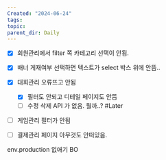```yaml
---
Created: "2024-06-24"
tags: 
topic: 
parent_dir: Daily
---
```

- [x] 회원관리에서 filter 쪽 카테고리 선택이 안됨.    
- [x] 배너 게재여부 선택하면 텍스트가 select 박스 위에 안뜸..  
- [x] 대회관리 오류뜨고 안됨  
	- [x] 필터도 안되고 디테일 페이지도 안뜸
	- [ ] 수정 삭제 API 가 없음. 뭘까..? #Later
- [ ] 게임관리 필터가 안됨
- [ ] 결제관리 페이지 아무것도 안떠있음.

 
env.production 없애기 BO 
